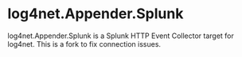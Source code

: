log4net.Appender.Splunk
===================

log4net.Appender.Splunk is a Splunk HTTP Event Collector target for log4net. This is a fork to fix connection issues.
